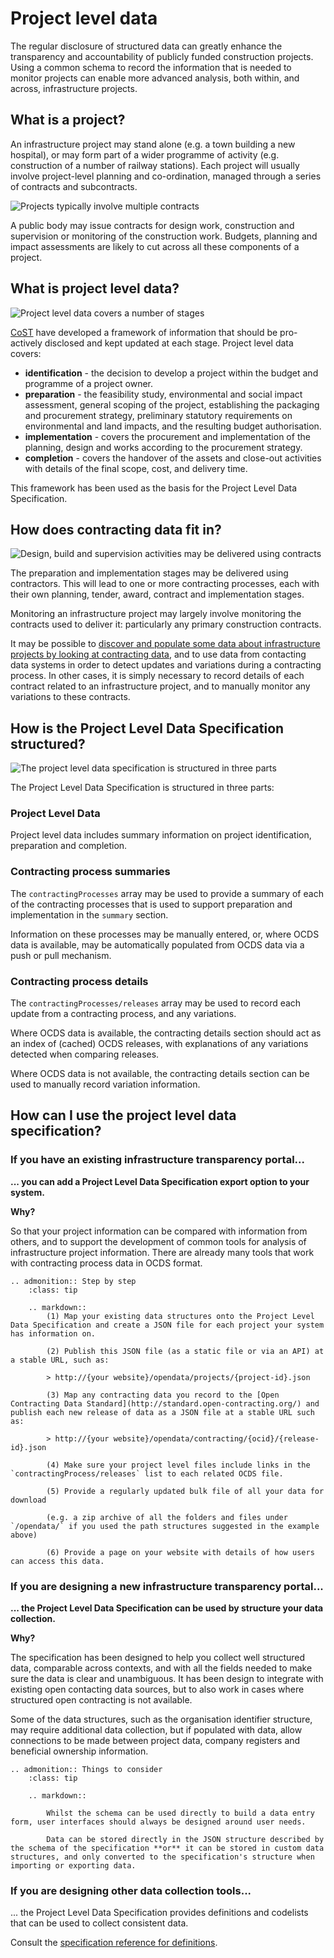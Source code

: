 # Project level data

The regular disclosure of structured data can greatly enhance the transparency and accountability of publicly funded construction projects. Using a common schema to record the information that is needed to monitor projects can enable more advanced analysis, both within, and across, infrastructure projects.

## What is a project?

An infrastructure project may stand alone (e.g. a town building a new hospital), or may form part of a wider programme of activity (e.g. construction of a number of railway stations). Each project will usually involve project-level planning and co-ordination, managed through a series of contracts and subcontracts.

![Projects typically involve multiple contracts](../../_static/images/diagram-project-contract.png)

A public body may issue contracts for design work, construction and supervision or monitoring of the construction work. Budgets, planning and impact assessments are likely to cut across all these components of a project.

## What is project level data?

![Project level data covers a number of stages](../../_static/images/diagram-project-phases.png)

[CoST](http://infrastructuretransparency.org/) have developed a framework of information that should be pro-actively disclosed and kept updated at each stage. Project level data covers:

* **identification** - the decision to develop a project within the budget and programme of a project owner.
* **preparation** - the feasibility study, environmental and social impact assessment, general scoping of the project, establishing the packaging and procurement strategy, preliminary statutory requirements on environmental and land impacts, and the resulting budget authorisation.
* **implementation** - covers the procurement and implementation of the planning, design and works according to the procurement strategy.
* **completion** - covers the handover of the assets and close-out activities with details of the final scope, cost, and delivery time.

This framework has been used as the basis for the Project Level Data Specification.

## How does contracting data fit in?

![Design, build and supervision activities may be delivered using contracts](../../_static/images/diagram-project-contract-phases.png)

The preparation and implementation stages may be delivered using contractors. This will lead to one or more contracting processes, each with their own planning, tender, award, contract and implementation stages.

Monitoring an infrastructure project may largely involve monitoring the contracts used to deliver it: particularly any primary construction contracts.

It may be possible to [discover and populate some data about infrastructure projects by looking at contracting data](guidance/contracts-to-projects.md), and to use data from contacting data systems in order to detect updates and variations during a contracting process. In other cases, it is simply necessary to record details of each contract related to an infrastructure project, and to manually monitor any variations to these contracts.

## How is the Project Level Data Specification structured?

![The project level data specification is structured in three parts](../../_static/images/diagram-project-level-data-spec.png)

The Project Level Data Specification is structured in three parts:

### Project Level Data

Project level data includes summary information on project identification, preparation and completion.

### Contracting process summaries

The `contractingProcesses` array may be used to provide a summary of each of the contracting processes that is used to support preparation and implementation in the `summary` section.

Information on these processes may be manually entered, or, where OCDS data is available, may be automatically populated from OCDS data via a push or pull mechanism.

### Contracting process details

The `contractingProcesses/releases` array may be used to record each update from a contracting process, and any variations.

Where OCDS data is available, the contracting details section should act as an index of (cached) OCDS releases, with explanations of any variations detected when comparing releases.

Where OCDS data is not available, the contracting details section can be used to manually record variation information.

## How can I use the project level data specification?

### If you have an existing infrastructure transparency portal...

**... you can add a Project Level Data Specification export option to your system.**

**Why?**

So that your project information can be compared with information from others, and to support the development of common tools for analysis of infrastructure project information. There are already many tools that work with contracting process data in OCDS format.

```eval_rst
.. admonition:: Step by step
    :class: tip

    .. markdown::
        (1) Map your existing data structures onto the Project Level Data Specification and create a JSON file for each project your system has information on.

        (2) Publish this JSON file (as a static file or via an API) at a stable URL, such as:

        > http://{your website}/opendata/projects/{project-id}.json

        (3) Map any contracting data you record to the [Open Contracting Data Standard](http://standard.open-contracting.org/) and publish each new release of data as a JSON file at a stable URL such as:

        > http://{your website}/opendata/contracting/{ocid}/{release-id}.json

        (4) Make sure your project level files include links in the `contractingProcess/releases` list to each related OCDS file.

        (5) Provide a regularly updated bulk file of all your data for download

        (e.g. a zip archive of all the folders and files under `/opendata/` if you used the path structures suggested in the example above)

        (6) Provide a page on your website with details of how users can access this data.
```

### If you are designing a new infrastructure transparency portal...

**... the Project Level Data Specification can be used by structure your data collection.**

**Why?**

The specification has been designed to help you collect well structured data, comparable across contexts, and with all the fields needed to make sure the data is clear and unambiguous. It has been design to integrate with existing open contacting data sources, but to also work in cases where structured open contracting is not available.

Some of the data structures, such as the organisation identifier structure, may require additional data collection, but if populated with data, allow connections to be made between project data, company registers and beneficial ownership information.

```eval_rst
.. admonition:: Things to consider
    :class: tip

    .. markdown::

        Whilst the schema can be used directly to build a data entry form, user interfaces should always be designed around user needs.

        Data can be stored directly in the JSON structure described by the schema of the specification **or** it can be stored in custom data structures, and only converted to the specification's structure when importing or exporting data.

```
<!--TODO - Consider worked example of a data entry form -->

### If you are designing other data collection tools...

... the Project Level Data Specification provides definitions and codelists that can be used to collect consistent data.

Consult the [specification reference for definitions](reference.md).
